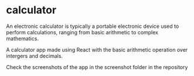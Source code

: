 # calculator
An electronic calculator is typically a portable electronic device used to perform calculations, ranging from basic arithmetic to complex mathematics.

A calculator app made using React with the basic arithmetic operation over intergers and decimals.

Check the screenshots of the app in the screenshot folder in the repository
